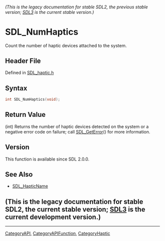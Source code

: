 ###### (This is the legacy documentation for stable SDL2, the previous stable version; [SDL3](https://wiki.libsdl.org/SDL3/) is the current stable version.)
# SDL_NumHaptics

Count the number of haptic devices attached to the system.

## Header File

Defined in [SDL_haptic.h](https://github.com/libsdl-org/SDL/blob/SDL2/include/SDL_haptic.h)

## Syntax

```c
int SDL_NumHaptics(void);
```

## Return Value

(int) Returns the number of haptic devices detected on the system or a
negative error code on failure; call [SDL_GetError](SDL_GetError)() for
more information.

## Version

This function is available since SDL 2.0.0.

## See Also

- [SDL_HapticName](SDL_HapticName)


## (This is the legacy documentation for stable SDL2, the current stable version; [SDL3](https://wiki.libsdl.org/SDL3/) is the current development version.)



----
[CategoryAPI](CategoryAPI), [CategoryAPIFunction](CategoryAPIFunction), [CategoryHaptic](CategoryHaptic)

